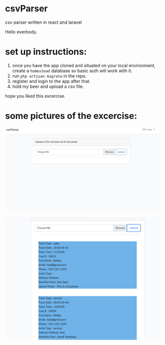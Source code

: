 # csvParser
csv parser written in react and laravel

Hello everbody.

# set up instructions:
1. once you have the app cloned and situated on your local environment, create a `homestead` database so basic auth will work with it.
2. run `php artisan migrate` in the repo.
3. register and login to the app after that.
4. hold my beer and upload a csv file.

hope you liked this excercise.

# some pictures of the excercise:

![alt text](https://github.com/malsoudani/csvParser/blob/master/Screen%20Shot%202018-10-26%20at%201.03.28%20AM.png "Before Uploading the File")

![alt text](https://github.com/malsoudani/csvParser/blob/master/Screen%20Shot%202018-10-26%20at%201.03.48%20AM.png "After Uploading the File")
